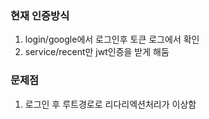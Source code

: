 ### 현재 인증방식
1. login/google에서 로그인후 토큰 로그에서 확인
2. service/recent만 jwt인증을 받게 해둠

### 문제점
1. 로그인 후 루트경로로 리다리엑션처리가 이상함
